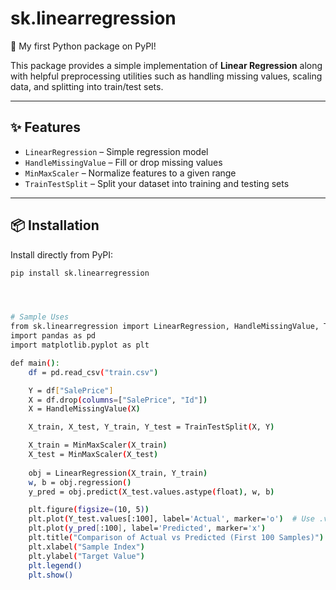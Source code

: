 # sk.linearregression

🚀 My first Python package on PyPI!  

This package provides a simple implementation of **Linear Regression** along with helpful preprocessing utilities such as handling missing values, scaling data, and splitting into train/test sets.

---

## ✨ Features
- `LinearRegression` – Simple regression model
- `HandleMissingValue` – Fill or drop missing values
- `MinMaxScaler` – Normalize features to a given range
- `TrainTestSplit` – Split your dataset into training and testing sets

---

## 📦 Installation
Install directly from PyPI:
```bash
pip install sk.linearregression




# Sample Uses
from sk.linearregression import LinearRegression, HandleMissingValue, TrainTestSplit, MinMaxScaler
import pandas as pd
import matplotlib.pyplot as plt

def main():
    df = pd.read_csv("train.csv")

    Y = df["SalePrice"]
    X = df.drop(columns=["SalePrice", "Id"])
    X = HandleMissingValue(X)

    X_train, X_test, Y_train, Y_test = TrainTestSplit(X, Y)

    X_train = MinMaxScaler(X_train)
    X_test = MinMaxScaler(X_test)
    
    obj = LinearRegression(X_train, Y_train)
    w, b = obj.regression()
    y_pred = obj.predict(X_test.values.astype(float), w, b)

    plt.figure(figsize=(10, 5))
    plt.plot(Y_test.values[:100], label='Actual', marker='o')  # Use .values if it's a Pandas Series
    plt.plot(y_pred[:100], label='Predicted', marker='x')
    plt.title("Comparison of Actual vs Predicted (First 100 Samples)")
    plt.xlabel("Sample Index")
    plt.ylabel("Target Value")
    plt.legend()
    plt.show()